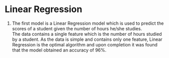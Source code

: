 # Linear Regression

1. The first model is a Linear Regression model which is used to predict the scores of a student given the number of hours he/she studies.<br/>
   The data contains a single feature which is the number of hours studied by a student. As the data is simple and contains only one feature, Linear Regression is the optimal algorithm and upon completion it was found that the model obtained an accuracy of 96%.
